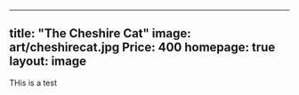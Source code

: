 
---
title: "The Cheshire Cat"
image: art/cheshirecat.jpg
Price: 400
homepage: true
layout: image
---
THis is a test
